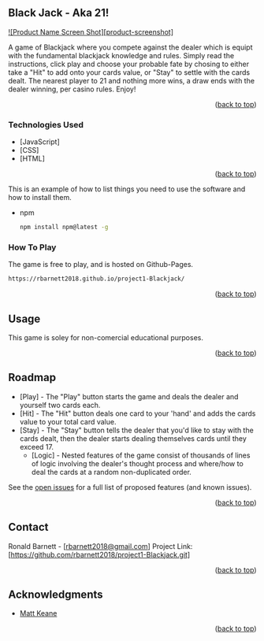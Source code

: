 <div id="top"></div>


<!-- ABOUT THE PROJECT -->
## Black Jack - Aka 21!

[![Product Name Screen Shot][product-screenshot]](https://imgur.com/a/5pKb269)

A game of Blackjack where you compete against the dealer which is equipt with the fundamental blackjack knowledge and rules. Simply read the instructions, click play and choose your probable fate by chosing to either take a "Hit" to add onto your cards value, or "Stay" to settle with the cards dealt. The nearest player to 21 and nothing more wins, a draw ends with the dealer winning, per casino rules. Enjoy! 

<p align="right">(<a href="#top">back to top</a>)</p>



### Technologies Used

* [JavaScript]
* [CSS]
* [HTML]


<p align="right">(<a href="#top">back to top</a>)</p>



<!-- GETTING STARTED -->

This is an example of how to list things you need to use the software and how to install them.
* npm
  ```sh
  npm install npm@latest -g
  ```

### How To Play

The game is free to play, and is hosted on Github-Pages.
   ```sh
   https://rbarnett2018.github.io/project1-Blackjack/
   ```


<p align="right">(<a href="#top">back to top</a>)</p>



<!-- USAGE EXAMPLES -->
## Usage
This game is soley for non-comercial educational purposes.


<p align="right">(<a href="#top">back to top</a>)</p>



<!-- ROADMAP -->
## Roadmap

- [Play] - The "Play" button starts the game and deals the dealer and yourself two cards each. 
- [Hit] -  The "Hit" button deals one card to your 'hand' and adds the cards value to your total card value.
- [Stay] - The "Stay" button tells the dealer that you'd like to stay with the cards dealt, then the dealer starts dealing themselves cards until they exceed 17.
    - [Logic] - Nested features of the game consist of thousands of lines of logic involving the dealer's thought process and where/how to deal the cards at a random non-duplicated order.

See the [open issues](https://github.com/github_username/repo_name/issues) for a full list of proposed features (and known issues).

<p align="right">(<a href="#top">back to top</a>)</p>




<!-- CONTACT -->
## Contact

Ronald Barnett - [rbarnett2018@gmail.com]
Project Link: [https://github.com/rbarnett2018/project1-Blackjack.git]

<p align="right">(<a href="#top">back to top</a>)</p>



<!-- ACKNOWLEDGMENTS -->
## Acknowledgments

* [Matt Keane]()


<p align="right">(<a href="#top">back to top</a>)</p>



